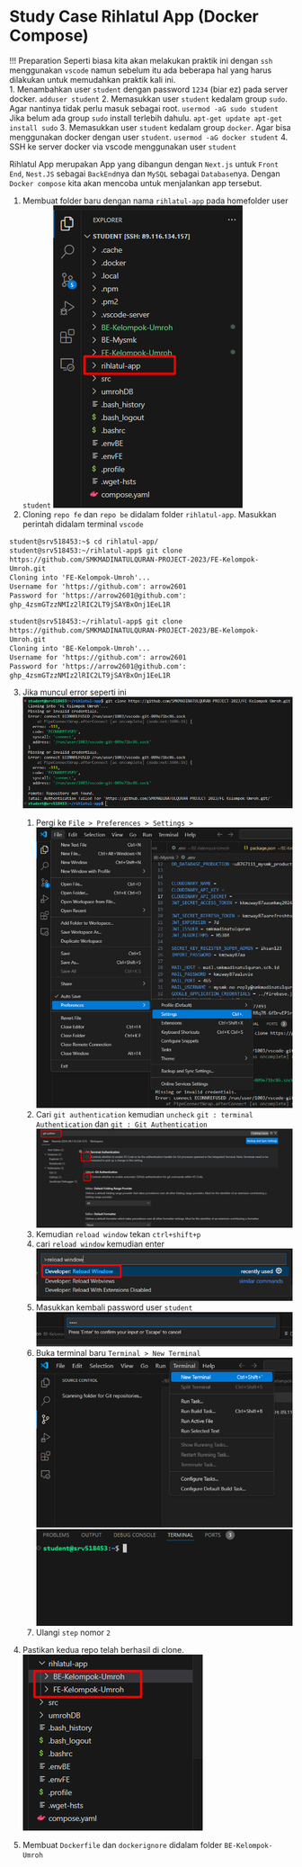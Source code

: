 # Study Case Rihlatul App (Docker Compose)


!!! Preparation
    Seperti biasa kita akan melakukan praktik ini dengan `ssh` menggunakan `vscode` namun sebelum itu ada beberapa hal yang harus dilakukan untuk memudahkan praktik kali ini.  
    1. Menambahkan user `student` dengan password `1234` (biar ez) pada server docker.
    ```
    adduser student
    ```
    2. Memasukkan user `student` kedalam group `sudo`. Agar nantinya tidak perlu masuk sebagai root.
    ```
    usermod -aG sudo student
    ```
    Jika belum ada group `sudo` install terlebih dahulu.
    ```
    apt-get update
    apt-get install sudo
    ```
    3. Memasukkan user `student` kedalam group `docker`. Agar bisa menggunakan docker dengan user `student`.
    ```
    usermod -aG docker student
    ```
    4. SSH ke server docker via vscode menggunakan user `student`


Rihlatul App merupakan App yang dibangun dengan `Next.js` untuk `Front End`, `Nest.JS` sebagai `BackEnd`nya dan `MySQL` sebagai `Database`nya. Dengan `Docker compose` kita akan mencoba untuk menjalankan app tersebut.  

1. Membuat folder baru dengan nama `rihlatul-app` pada homefolder user `student`
![alt text](image-47.png)  
2. Cloning `repo fe` dan `repo be` didalam folder `rihlatul-app`. Masukkan perintah didalam terminal `vscode`  
```
student@srv518453:~$ cd rihlatul-app/
student@srv518453:~/rihlatul-app$ git clone https://github.com/SMKMADINATULQURAN-PROJECT-2023/FE-Kelompok-Umroh.git
Cloning into 'FE-Kelompok-Umroh'...
Username for 'https://github.com': arrow2601
Password for 'https://arrow2601@github.com': 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
```  
```
student@srv518453:~/rihlatul-app$ git clone https://github.com/SMKMADINATULQURAN-PROJECT-2023/BE-Kelompok-Umroh.git
Cloning into 'BE-Kelompok-Umroh'...
Username for 'https://github.com': arrow2601
Password for 'https://arrow2601@github.com': 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
```
3. Jika muncul error seperti ini  
    ![alt text](image-48.png)
    1. Pergi ke `File > Preferences > Settings >`  
    ![alt text](image-49.png)  
    2. Cari `git authentication` kemudian `uncheck` `git : terminal Authentication` dan `git : Git Authentication`  
    ![alt text](image-51.png)  
    3. Kemudian `reload window` tekan `ctrl+shift+p`  
    4. cari `reload window` kemudian enter  
    ![alt text](image-52.png)
    5. Masukkan kembali password user `student`  
    ![alt text](image-53.png)  
    6. Buka terminal baru `Terminal > New Terminal`  
    ![alt text](image-54.png)  
    ![alt text](image-55.png)  
    7. Ulangi `step` nomor `2`
    
4. Pastikan kedua repo telah berhasil di clone.  
![alt text](image-56.png)

5. Membuat `Dockerfile` dan `dockerignore` didalam folder `BE-Kelompok-Umroh`

    


